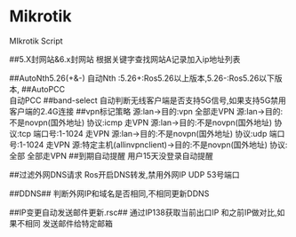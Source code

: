 # Mikrotik
   MIkrotik Script

##5.X封网站&6.x封网站
    根据关键字查找网站A记录加入ip地址列表

##AutoNth5.26(+&-)
    自动Nth :5.26+:Ros5.26以上版本,5.26-:Ros5.26以下版本,
##AutoPCC  
    自动PCC 
##band-select
    自动判断无线客户端是否支持5G信号,如果支持5G禁用客户端的2.4G连接
##vpn标记策略
    源:lan->目的:vpn 全部走VPN
    源:lan->目的:不是novpn(国外地址) 协议:icmp 走VPN
    源:lan->目的:不是novpn(国外地址) 协议:tcp 端口号:1-1024 走VPN
    源:lan->目的:不是novpn(国外地址) 协议:udp 端口号:1-1024 走VPN
    源:特定主机(allinvpnclient)->目的:不是novpn(国外地址) 协议:全部 全部走VPN
##到期自动提醒
    用户15天没登录自动提醒

##过滤外网DNS请求
    Ros开启DNS转发,禁用外网IP UDP 53号端口

##DDNS##
    判断外网IP和域名是否相同,不相同更新DDNS

##IP变更自动发送邮件更新.rsc##
 通过IP138获取当前出口IP 和之前IP做对比,如果不相同 发送邮件给特定邮箱